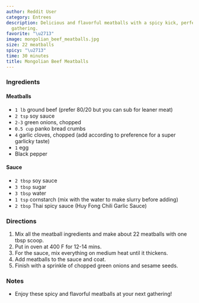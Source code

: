 ```yaml
---
author: Reddit User
category: Entrees
description: Delicious and flavorful meatballs with a spicy kick, perfect for any
  gathering.
favorite: "\u2713"
image: mongolian_beef_meatballs.jpg
size: 22 meatballs
spicy: "\u2713"
time: 30 minutes
title: Mongolian Beef Meatballs
---
```


### Ingredients

#### Meatballs

* `1 lb` ground beef (prefer 80/20 but you can sub for leaner meat)
* `2 tsp` soy sauce
* `2-3` green onions, chopped
* `0.5 cup` panko bread crumbs
* `4` garlic cloves, chopped (add according to preference for a super garlicky taste)
* `1` egg
* Black pepper

#### Sauce

* `2 tbsp` soy sauce
* `3 tbsp` sugar
* `3 tbsp` water
* `1 tsp` cornstarch (mix with the water to make slurry before adding)
* `2 tbsp` Thai spicy sauce (Huy Fong Chili Garlic Sauce)

### Directions

1. Mix all the meatball ingredients and make about 22 meatballs with one tbsp scoop. 
2. Put in oven at 400 F for 12-14 mins.
3. For the sauce, mix everything on medium heat until it thickens. 
4. Add meatballs to the sauce and coat.
5. Finish with a sprinkle of chopped green onions and sesame seeds.

### Notes

- Enjoy these spicy and flavorful meatballs at your next gathering!